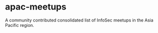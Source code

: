 # apac-meetups
A community contributed consolidated list of InfoSec meetups in the Asia Pacific region.
